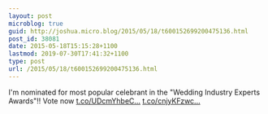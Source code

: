 ```yaml
---
layout: post
microblog: true
guid: http://joshua.micro.blog/2015/05/18/t600152699200475136.html
post_id: 38081
date: 2015-05-18T15:15:28+1100
lastmod: 2019-07-30T17:41:32+1100
type: post
url: /2015/05/18/t600152699200475136.html
---
```

I'm nominated for most popular celebrant in the "Wedding Industry Experts Awards"!! Vote now [t.co/UDcmYhbeC...](http://t.co/UDcmYhbeCe) [t.co/cnjyKFzwc...](http://t.co/cnjyKFzwcP)
